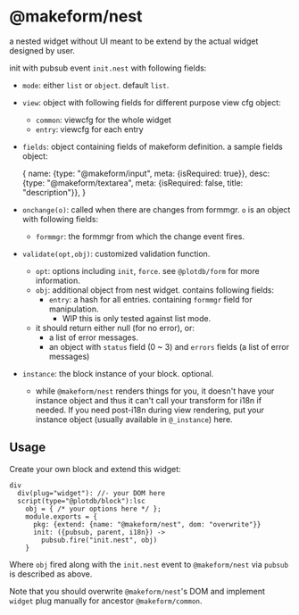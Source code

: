 # @makeform/nest

a nested widget without UI meant to be extend by the actual widget designed by user.

init with pubsub event `init.nest` with following fields:

 - `mode`: either `list` or `object`. default `list`.
 - `view`: object with following fields for different purpose view cfg object:
   - `common`: viewcfg for the whole widget
   - `entry`: viewcfg for each entry
 - `fields`: object containing fields of makeform definition. a sample fields object:

    {
      name: {type: "@makeform/input", meta: {isRequired: true}},
      desc: {type: "@makeform/textarea", meta: {isRequired: false, title: "description"}},
    }
 - `onchange(o)`: called when there are changes from formmgr. `o` is an object with following fields:
   - `formmgr`: the formmgr from which the change event fires.
 - `validate(opt,obj)`: customized validation function.
   - `opt`: options including `init`, `force`. see `@plotdb/form` for more information.
   - `obj`: additional object from nest widget. contains following fields:
     - `entry`: a hash for all entries. containing `formmgr` field for manipulation.
       - WIP this is only tested against list mode.
   - it should return either null (for no error), or:
     - a list of error messages.
     - an object with `status` field (0 ~ 3) and `errors` fields (a list of error messages)
 - `instance`: the block instance of your block. optional.
   - while `@makeform/nest` renders things for you, it doesn't have your instance object and thus
     it can't call your transform for i18n if needed. If you need post-i18n during view rendering,
     put your instance object (usually available in `@_instance`) here.


## Usage

Create your own block and extend this widget:

    div
      div(plug="widget"): //- your DOM here
      script(type="@plotdb/block"):lsc
        obj = { /* your options here */ };
        module.exports = {
          pkg: {extend: {name: "@makeform/nest", dom: "overwrite"}}
          init: ({pubsub, parent, i18n}) ->
            pubsub.fire("init.nest", obj)
        }

Where `obj` fired along with the `init.nest` event to `@makeform/nest` via `pubsub` is described as above.

Note that you should overwrite `@makeform/nest`'s DOM and implement `widget` plug manually for ancestor `@makeform/common`.
